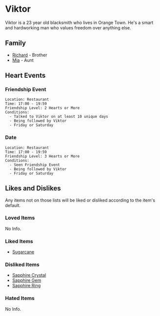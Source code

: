 # Viktor

Viktor is a 23 year old blacksmith who lives in Orange Town. He's a smart and hardworking man who values freedom over anything else.

## Family

- [Richard](Richard.md) - Brother
- [Mia](Mia.md) - Aunt

## Heart Events

### Friendship Event
    Location: Restaurant
    Time: 17:00 - 19:59
    Friendship Level: 2 Hearts or More
    Conditions:
      - Talked to Viktor on at least 10 unique days
      - Being followed by Viktor
      - Friday or Saturday

### Date
    Location: Restaurant
    Time: 17:00 - 19:59
    Friendship Level: 3 Hearts or More
    Conditions:
      - Seen Friendship Event
      - Being followed by Viktor
      - Friday or Saturday

## Likes and Dislikes

Any items not on those lists will be liked or disliked according to the item's default.

### Loved Items

No Info.

### Liked Items

- [Sugarcane](../items/sugarcane.md)

### Disliked Items

- [Sapphire Crystal](../items/sapphire-crystal.md)
- [Sapphire Gem](../items/sapphire.md)
- [Sapphire Ring](../items/sapphire-ring.md)

### Hated Items

No Info.